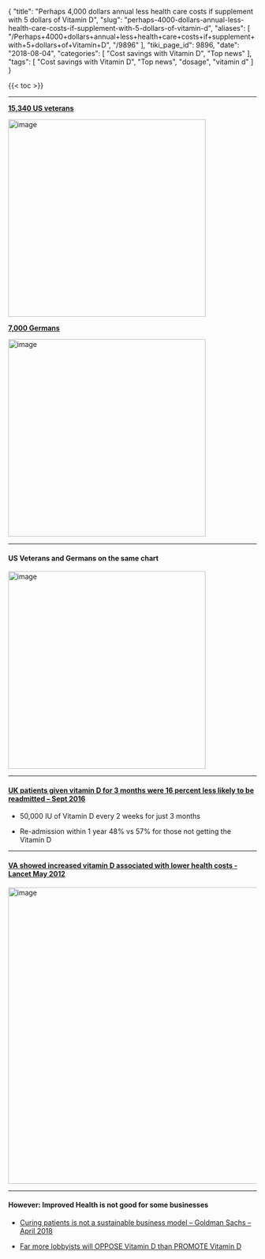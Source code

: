 {
    "title": "Perhaps 4,000 dollars annual less health care costs if supplement with 5 dollars of Vitamin D",
    "slug": "perhaps-4000-dollars-annual-less-health-care-costs-if-supplement-with-5-dollars-of-vitamin-d",
    "aliases": [
        "/Perhaps+4000+dollars+annual+less+health+care+costs+if+supplement+with+5+dollars+of+Vitamin+D",
        "/9896"
    ],
    "tiki_page_id": 9896,
    "date": "2018-08-04",
    "categories": [
        "Cost savings with Vitamin D",
        "Top news"
    ],
    "tags": [
        "Cost savings with Vitamin D",
        "Top news",
        "dosage",
        "vitamin d"
    ]
}


{{< toc >}}

---

 **[15,340 US veterans](/posts/va-found-less-testing-for-vitamin-d-resulted-in-increased-health-costs)** 

<img src="https://d1bk1kqxc0sym.cloudfront.net/attachments/jpeg/va-horiz.jpg" alt="image" width="400">

 **[7,000 Germans](/posts/hospital-costs-higher-for-those-with-low-vitamin-d-7000-germans-in-their-50s)** 

<img src="/attachments/d3.mock.jpg" alt="image" width="400">

---

#### US Veterans and Germans on the same chart

<img src="/attachments/d3.mock.jpg" alt="image" width="400">

---

#### [UK patients given vitamin D for 3 months were 16 percent less likely to be readmitted – Sept 2016](/posts/uk-patients-given-vitamin-d-for-3-months-were-16-percent-less-likely-to-be-readmitted)

* 50,000 IU of Vitamin D every 2 weeks for just 3 months

* Re-admission within 1 year 48% vs 57% for those not getting the Vitamin D

---

#### [VA showed increased vitamin D associated with lower health costs - Lancet May 2012](/posts/va-showed-increased-vitamin-d-associated-with-lower-health-costs-lancet)

<img src="/attachments/d3.mock.jpg" alt="image" width="600">

---

#### However: Improved Health is not good for some businesses

* [Curing patients is not a sustainable business model – Goldman Sachs – April 2018](/posts/curing-patients-is-not-a-sustainable-business-model-goldman-sachs)

* [Far more lobbyists will OPPOSE Vitamin D than PROMOTE Vitamin D](/posts/far-more-lobbyists-will-oppose-vitamin-d-than-promote-vitamin-d)